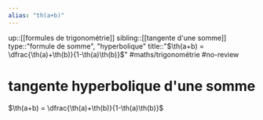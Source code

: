 ```yaml
---
alias: "th(a+b)"
---
```

up::[[formules de trigonométrie]]
sibling::[[tangente d'une somme]]
type::"formule de somme", "hyperbolique"
title::"$\th(a+b) = \dfrac{\th(a)+\th(b)}{1-\th(a)\th(b)}$"
#maths/trigonométrie #no-review 
# tangente hyperbolique d'une somme

$\th(a+b) = \dfrac{\th(a)+\th(b)}{1-\th(a)\th(b)}$

